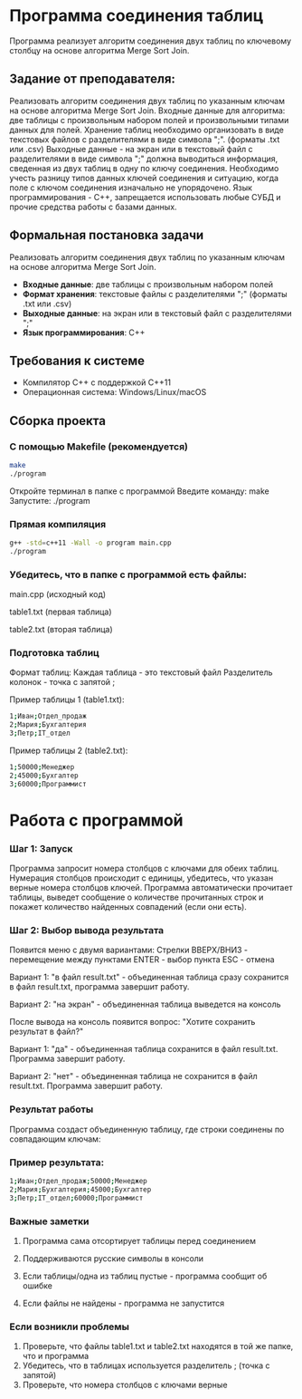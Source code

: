 # Программа соединения таблиц

Программа реализует алгоритм соединения двух таблиц по ключевому столбцу на основе алгоритма Merge Sort Join.

## Задание от преподавателя:

Реализовать алгоритм соединения двух таблиц по указанным ключам на основе алгоритма Merge Sort Join.
Входные данные для алгоритма: две таблицы с произвольным набором полей и произвольными типами данных для полей. Хранение таблиц необходимо организовать в виде текстовых файлов с разделителями в виде символа ";". (форматы .txt или .csv)
Выходные данные - на экран или в текстовый файл с разделителями в виде символа ";" должна выводиться информация, сведенная из двух таблиц в одну по ключу соединения.
Необходимо учесть разницу типов данных ключей соединения и ситуацию, когда поле с ключом соединения изначально не упорядочено.
Язык программирования - C++, запрещается использовать любые СУБД и прочие средства работы с базами данных.



## Формальная постановка задачи

Реализовать алгоритм соединения двух таблиц по указанным ключам на основе алгоритма Merge Sort Join. 
- **Входные данные**: две таблицы с произвольным набором полей
- **Формат хранения**: текстовые файлы с разделителями ";" (форматы .txt или .csv)
- **Выходные данные**: на экран или в текстовый файл с разделителями ";"
- **Язык программирования**: C++

## Требования к системе

- Компилятор C++ с поддержкой C++11
- Операционная система: Windows/Linux/macOS

## Сборка проекта

### С помощью Makefile (рекомендуется)
```bash
make
./program
```
Откройте терминал в папке с программой
Введите команду: make
Запустите: ./program

### Прямая компиляция
```bash
g++ -std=c++11 -Wall -o program main.cpp
./program
```

### Убедитесь, что в папке с программой есть файлы:

main.cpp (исходный код)

table1.txt (первая таблица)

table2.txt (вторая таблица)

### Подготовка таблиц
Формат таблиц:
Каждая таблица - это текстовый файл
Разделитель колонок - точка с запятой ;

Пример таблицы 1 (table1.txt):
``` bash
1;Иван;Отдел_продаж
2;Мария;Бухгалтерия  
3;Петр;IT_отдел
```
Пример таблицы 2 (table2.txt):
```bash
1;50000;Менеджер
2;45000;Бухгалтер
3;60000;Программист
```


# Работа с программой
### Шаг 1: Запуск
Программа запросит номера столбцов с ключами для обеих таблиц. Нумерация столбцов происходит с единицы, убедитесь, что указан верные номера столбцов ключей.
Программа автоматически прочитает таблицы, выведет сообщение о количестве прочитанных строк и покажет количество найденных совпадений (если они есть).

### Шаг 2: Выбор вывода результата
Появится меню с двумя вариантами:
Стрелки ВВЕРХ/ВНИЗ - перемещение между пунктами
ENTER - выбор пункта
ESC - отмена

Вариант 1: "в файл result.txt" - объединенная таблица сразу сохранится в файл result.txt, программа завершит работу.

Вариант 2: "на экран" - объединенная таблица выведется на консоль

После вывода на консоль появится вопрос: "Хотите сохранить результат в файл?"

Вариант 1: "да" - объединенная таблица сохранится в файл result.txt. Программа завершит работу.

Вариант 2: "нет" - объединенная таблица не сохранится в файл result.txt. Программа завершит работу.

### Результат работы
Программа создаст объединенную таблицу, где строки соединены по совпадающим ключам:

### Пример результата:
```bash
1;Иван;Отдел_продаж;50000;Менеджер
2;Мария;Бухгалтерия;45000;Бухгалтер  
3;Петр;IT_отдел;60000;Программист
```

### Важные заметки

1. Программа сама отсортирует таблицы перед соединением

2. Поддерживаются русские символы в консоли

3. Если таблицы/одна из таблиц пустые - программа сообщит об ошибке

4. Если файлы не найдены - программа не запустится

### Если возникли проблемы
1. Проверьте, что файлы table1.txt и table2.txt находятся в той же папке, что и программа
2. Убедитесь, что в таблицах используется разделитель ; (точка с запятой)
3. Проверьте, что номера столбцов с ключами верные
